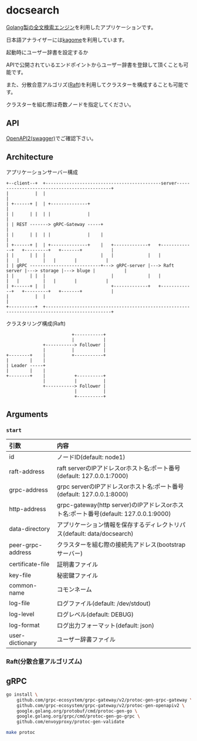 # docsearch

[Golang製の全文検索エンジン](https://github.com/blugelabs/bluge)を利用したアプリケーションです。

日本語アナライザーには[kagome](https://github.com/ikawaha/kagome)を利用しています。

起動時にユーザー辞書を設定するか

APIで公開されているエンドポイントからユーザー辞書を登録して頂くことも可能です。

また、分散合意アルゴリズ([Raft](https://github.com/hashicorp/raft))を利用してクラスターを構成することも可能です。

クラスターを組む際は奇数ノードを指定してください。

## API

[OpenAPI2(swagger)](./protobuf/docsearch.swagger.json)でご確認下さい。

## Architecture

アプリケーションサーバー構成

```
+--client--+  +--------------------------------------------server---------------------------------------------+
|          |  |                                                                                               |
| +------+ |  | +--------------+                                                                              |
| |      | |  | |              |                                                                              |
| | REST -------> gRPC-Gateway -----+                                                                         |
| |      | |  | |              |    |                                                                         |
| +------+ |  | +--------------+    |   +-------------+   +-------------+   +---------+   +-------+           |
| |      | |  |                     |   |             |   |             |   |         |   |       |           |
| | gRPC ---------------------------+---> gRPC-server |---> Raft server |---> storage |---> bluge |           |
| |      | |  |                         |             |   |             |   |         |   |       |           |
| +------+ |  |                         +-------------+   +-------------+   +---------+   +-------+           |
|          |  |                                                                                               |
+----------+  +-----------------------------------------------------------------------------------------------+
```

クラスタリング構成(Raft)

```
                         +-----------+
                         |           |
              +-----------> Follower |
              |          |           |
+--------+    |          +-----------+
|        |    |
| Leader -----+
|        |    |
+--------+    |           +----------+
              |           |          |
              +-----------> Follower |
                          |          |
                          +----------+
```

## Arguments

### `start`

| 引数              | 内容                                                                                |
| :---------------- | :---------------------------------------------------------------------------------- |
| id                | ノードID(default: node1)                                                            |
| raft-address      | raft serverのIPアドレスorホスト名:ポート番号(default: 127.0.0.1:7000)               |
| grpc-address      | grpc serverのIPアドレスorホスト名:ポート番号(default: 127.0.0.1:8000)               |
| http-address      | grpc-gateway(http server)のIPアドレスorホスト名:ポート番号(default: 127.0.0.1:9000) |
| data-directory    | アプリケーション情報を保存するディレクトリパス(default: data/docsearch)             |
| peer-grpc-address | クラスターを組む際の接続先アドレス(bootstrapサーバー)                               |
| certificate-file  | 証明書ファイル                                                                      |
| key-file          | 秘密鍵ファイル                                                                      |
| common-name       | コモンネーム                                                                        |
| log-file          | ログファイル(default: /dev/stdout)                                                  |
| log-level         | ログレベル(default: DEBUG)                                                          |
| log-format        | ログ出力フォーマット(default: json)                                                 |
| user-dictionary   | ユーザー辞書ファイル                                                                |

### Raft(分散合意アルゴリズム)


## gRPC

```sh
go install \
    github.com/grpc-ecosystem/grpc-gateway/v2/protoc-gen-grpc-gateway \
    github.com/grpc-ecosystem/grpc-gateway/v2/protoc-gen-openapiv2 \
    google.golang.org/protobuf/cmd/protoc-gen-go \
    google.golang.org/grpc/cmd/protoc-gen-go-grpc \
    github.com/envoyproxy/protoc-gen-validate

make protoc
```
